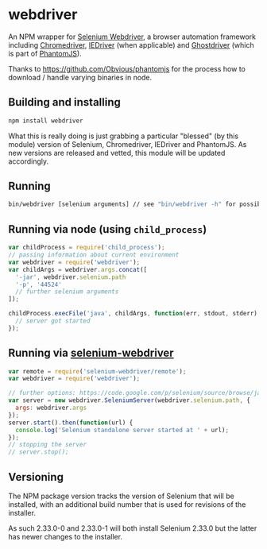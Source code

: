 # webdriver

An NPM wrapper for [Selenium Webdriver](http://code.google.com/p/selenium/), a browser automation framework
including [Chromedriver](http://code.google.com/p/chromedriver/), [IEDriver](http://code.google.com/p/selenium/wiki/InternetExplorerDriver)
(when applicable) and [Ghostdriver](https://github.com/detro/ghostdriver) (which is part of [PhantomJS](http://phantomjs.org/)).

Thanks to https://github.com/Obvious/phantomjs for the process how to download / handle varying binaries in node.

## Building and installing

~~~bash
npm install webdriver
~~~

What this is really doing is just grabbing a particular "blessed" (by this module) version of Selenium, Chromedriver,
IEDriver and PhantomJS. As new versions are released and vetted, this module will be updated accordingly.

## Running

~~~bash
bin/webdriver [selenium arguments] // see "bin/webdriver -h" for possible arguments
~~~

## Running via node (using `child_process`)

~~~js
var childProcess = require('child_process');
// passing information about current environment
var webdriver = require('webdriver');
var childArgs = webdriver.args.concat([
  '-jar', webdriver.selenium.path
  '-p', '44524'
  // further selenium arguments
]);

childProcess.execFile('java', childArgs, function(err, stdout, stderr) {
  // server got started
});
~~~

## Running via [selenium-webdriver](https://npmjs.org/package/selenium-webdriver)

~~~js
var remote = require('selenium-webdriver/remote');
var webdriver = require('webdriver');

// further options: https://code.google.com/p/selenium/source/browse/javascript/node/selenium-webdriver/remote/index.js#30
var server = new webdriver.SeleniumServer(webdriver.selenium.path, {
  args: webdriver.args
});
server.start().then(function(url) {
  console.log('Selenium standalone server started at ' + url);
});
// stopping the server
// server.stop();
~~~

## Versioning

The NPM package version tracks the version of Selenium that will be installed, with an additional build number that
is used for revisions of the installer.

As such 2.33.0-0 and 2.33.0-1 will both install Selenium 2.33.0 but the latter has newer changes to the installer.
